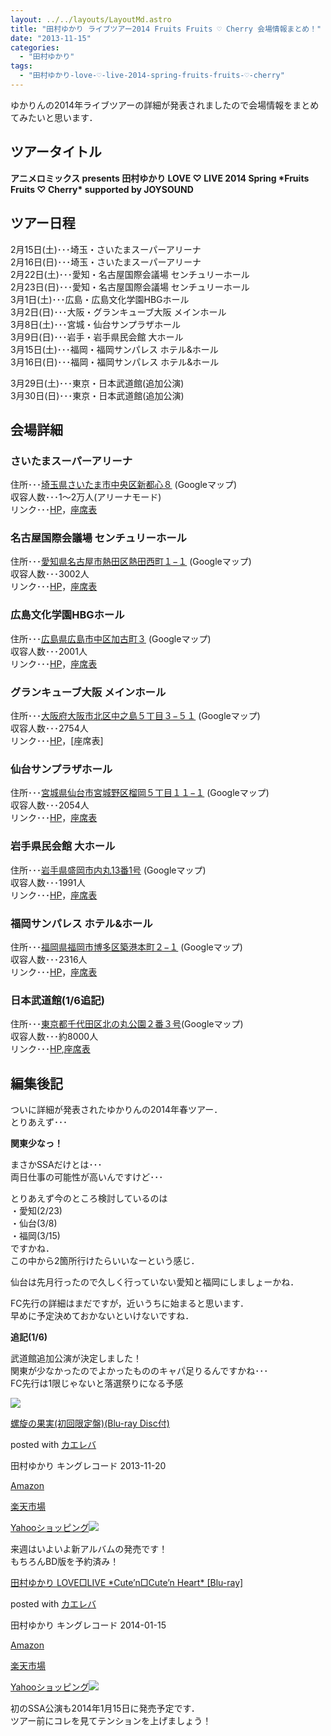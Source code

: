 ```yaml
---
layout: ../../layouts/LayoutMd.astro
title: "田村ゆかり ライブツアー2014 Fruits Fruits ♡ Cherry 会場情報まとめ！"
date: "2013-11-15"
categories: 
  - "田村ゆかり"
tags: 
  - "田村ゆかり-love-♡-live-2014-spring-fruits-fruits-♡-cherry"
---
```


ゆかりんの2014年ライブツアーの詳細が発表されましたので会場情報をまとめてみたいと思います．

## ツアータイトル

**アニメロミックス presents 田村ゆかり LOVE ♡ LIVE 2014 Spring \*Fruits Fruits ♡ Cherry\* supported by JOYSOUND**

## ツアー日程

2月15日(土)･･･埼玉・さいたまスーパーアリーナ  
2月16日(日)･･･埼玉・さいたまスーパーアリーナ  
2月22日(土)･･･愛知・名古屋国際会議場 センチュリーホール  
2月23日(日)･･･愛知・名古屋国際会議場 センチュリーホール  
3月1日(土)･･･広島・広島文化学園HBGホール  
3月2日(日)･･･大阪・グランキューブ大阪 メインホール  
3月8日(土)･･･宮城・仙台サンプラザホール  
3月9日(日)･･･岩手・岩手県民会館 大ホール  
3月15日(土)･･･福岡・福岡サンパレス ホテル&ホール  
3月16日(日)･･･福岡・福岡サンパレス ホテル&ホール

3月29日(土)･･･東京・日本武道館(追加公演)  
3月30日(日)･･･東京・日本武道館(追加公演)

## 会場詳細

### さいたまスーパーアリーナ

住所･･･[埼玉県さいたま市中央区新都心８](https://www.google.co.jp/maps/preview#!q=%E5%9F%BC%E7%8E%89%E7%9C%8C%E3%81%95%E3%81%84%E3%81%9F%E3%81%BE%E5%B8%82%E4%B8%AD%E5%A4%AE%E5%8C%BA%E6%96%B0%E9%83%BD%E5%BF%83%EF%BC%98&data=!1m4!1m3!1d4575!2d139.6307875!3d35.8948747!4m12!2m11!1m10!1s0x6018c10cd8f94f29%3A0x56900df8ea570a4e!3m8!1m3!1d207434!2d139.710388!3d35.673343!3m2!1i1024!2i768!4f13.1) (Googleマップ)  
収容人数･･･1～2万人(アリーナモード)  
リンク･･･[HP](http://www.saitama-arena.co.jp/)，[座席表](http://www.saitama-arena.co.jp/seats_info/)

### 名古屋国際会議場 センチュリーホール

住所･･･[愛知県名古屋市熱田区熱田西町１−１](https://www.google.co.jp/maps/preview#!data=!4m12!2m11!1m10!1s0x0%3A0xc67bf637e012c2b5!3m8!1m3!1d207434!2d139.710388!3d35.673343!3m2!1i1024!2i768!4f13.1) (Googleマップ)  
収容人数･･･3002人  
リンク･･･[HP](http://www.nagoya-congress-center.jp/)，[座席表](http://e-zaseki.com/nagoyacen.html)

### 広島文化学園HBGホール

住所･･･[広島県広島市中区加古町３](https://www.google.co.jp/maps/preview#!q=%E5%BA%83%E5%B3%B6%E6%96%87%E5%8C%96%E5%AD%A6%E5%9C%92HBG%E3%83%9B%E3%83%BC%E3%83%AB&data=!1m4!1m3!1d4660!2d132.4485782!3d34.3885128!4m12!2m11!1m10!1s0x355aa26bcfed8acf%3A0x813c710f86a99fd!3m8!1m3!1d207434!2d139.710388!3d35.673343!3m2!1i1024!2i768!4f13.1) (Googleマップ)  
収容人数･･･2001人  
リンク･･･[HP](http://h-bkk.jp/hall.php)，[座席表](http://h-bkk.jp/images/pdf/02.pdf)

### グランキューブ大阪 メインホール

住所･･･[大阪府大阪市北区中之島５丁目３−５１](https://www.google.co.jp/maps/preview#!q=%E3%82%B0%E3%83%A9%E3%83%B3%E3%82%AD%E3%83%A5%E3%83%BC%E3%83%96%E5%A4%A7%E9%98%AA&data=!1m4!1m3!1d2322!2d135.4881171!3d34.6892536!4m32!2m14!1m13!1s0x6000e658eb28d925%3A0xfa3cb84095662d57!3m8!1m3!1d2322!2d135.4881171!3d34.6892536!3m2!1i1758!2i1087!4f13.1!4m2!3d34.6894504!4d135.4862355!5m16!2m15!1m14!1s0x6000e658eb20202f%3A0x64c4d6000d1a4de1!2z44Kw44Op44Oz44Kt44Ol44O844OW5aSn6Ziq!3m8!1m3!1d9284!2d135.4948567!3d34.7089235!3m2!1i1758!2i1087!4f13.1!4m2!3d34.689349!4d135.486253) (Googleマップ)  
収容人数･･･2754人  
リンク･･･[HP](http://www.gco.co.jp/)，[座席表]

### 仙台サンプラザホール

住所･･･[宮城県仙台市宮城野区榴岡５丁目１１−１](https://www.google.co.jp/maps/preview#!data=!1m4!1m3!1d4434!2d140.8944824!3d38.2582014!4m12!2m11!1m10!1s0x0%3A0x26f9246bdfb32862!3m8!1m3!1d207434!2d139.710388!3d35.673343!3m2!1i1024!2i768!4f13.1) (Googleマップ)  
収容人数･･･2054人  
リンク･･･[HP](http://www.sendai-sunplaza.com/hall/)，[座席表](http://www.sendai-sunplaza.com/wp-content/uploads/2014/05/suplaza-hall.pdf)

### 岩手県民会館 大ホール

住所･･･[岩手県盛岡市内丸13番1号](https://www.google.co.jp/maps/preview#!data=!1m4!1m3!1d4345!2d141.154711!3d39.7035917!4m12!2m11!1m10!1s0x0%3A0xeb98b7d47b7efc6!3m8!1m3!1d207434!2d139.710388!3d35.673343!3m2!1i1024!2i768!4f13.1) (Googleマップ)  
収容人数･･･1991人  
リンク･･･[HP](http://www.iwate-kenmin.jp/)，[座席表](http://www.iwate-kenmin.jp/archive/wp-content/uploads/2013/09/bh.pdf)

### 福岡サンパレス ホテル&ホール

住所･･･[福岡県福岡市博多区築港本町２−１](https://www.google.co.jp/maps/preview#!data=!1m4!1m3!1d4703!2d130.4022288!3d33.6038396!4m12!2m11!1m10!1s0x0%3A0x43551d630391c4c!3m8!1m3!1d207434!2d139.710388!3d35.673343!3m2!1i1024!2i768!4f13.1) (Googleマップ)  
収容人数･･･2316人  
リンク･･･[HP](http://www.f-sunpalace.com/)，[座席表](http://www.f-sunpalace.com/archive/imgs/hall/index/seat.pdf)

### 日本武道館(1/6追記)

住所･･･[東京都千代田区北の丸公園２番３号](https://www.google.co.jp/maps/preview#!data=!1m4!1m3!1d4240!2d139.749885!3d35.6933175!4m12!2m11!1m10!1s0x0%3A0x215b5c71c9657188!3m8!1m3!1d207434!2d139.710388!3d35.673343!3m2!1i1024!2i768!4f13.1)(Googleマップ)  
収容人数･･･約8000人  
リンク･･･[HP](http://www.nipponbudokan.or.jp/index.html),[座席表](http://www.nipponbudokan.or.jp/about/image/2007.pdf)

## 編集後記

ついに詳細が発表されたゆかりんの2014年春ツアー．  
とりあえず･･･

**関東少なっ！**

まさかSSAだけとは･･･  
両日仕事の可能性が高いんですけど･･･

とりあえず今のところ検討しているのは  
・愛知(2/23)  
・仙台(3/8)  
・福岡(3/15)  
ですかね．  
この中から2箇所行けたらいいなーという感じ．

仙台は先月行ったので久しく行っていない愛知と福岡にしましょーかね．

FC先行の詳細はまだですが，近いうちに始まると思います．  
早めに予定決めておかないといけないですね．

**追記(1/6)**

武道館追加公演が決定しました！  
関東が少なかったのでよかったもののキャパ足りるんですかね･･･  
FC先行は1限じゃないと落選祭りになる予感

[![](/archive/images/41r1%2BY86N5L._SL160_.jpg)](https://www.amazon.co.jp/exec/obidos/ASIN/B00ENM1WN0/mizuka123-22/ref=nosim/)

[螺旋の果実(初回限定盤)(Blu-ray Disc付)](https://www.amazon.co.jp/exec/obidos/ASIN/B00ENM1WN0/mizuka123-22/ref=nosim/)

posted with [カエレバ](http://kaereba.com)

田村ゆかり キングレコード 2013-11-20

[Amazon](http://www.amazon.co.jp/gp/search?keywords=Blu-ray%20Disc%95t&__mk_ja_JP=%83J%83%5E%83J%83i&tag=mizuka123-22 "アマゾン")

[楽天市場](http://hb.afl.rakuten.co.jp/hgc/032b53ee.4b34c5ee.0f4a541e.f440145e/?pc=http%3A%2F%2Fsearch.rakuten.co.jp%2Fsearch%2Fmall%2FBlu-ray%2520Disc%25E4%25BB%2598%2F-%2Ff.1-p.1-s.1-sf.0-st.A-v.2%3Fx%3D0%26scid%3Daf_ich_link_urltxt%26m%3Dhttp%3A%2F%2Fm.rakuten.co.jp%2F "楽天市場")

[Yahooショッピング![](//ad.jp.ap.valuecommerce.com/servlet/gifbanner?sid=3066752&pid=881990642)](//ck.jp.ap.valuecommerce.com/servlet/referral?sid=3066752&pid=881990642&vc_url=http%3A%2F%2Fshopping.search.yahoo.co.jp%2Fsearch%3FuIv%3Don%26ei%3DUTF-8%26tab_ex%3Dcommerce%26slider%3D0%26va%3DBlu-ray%2520Disc%25E4%25BB%2598 "Yahooショッピング")

来週はいよいよ新アルバムの発売です！  
もちろんBD版を予約済み！

[](https://www.amazon.co.jp/exec/obidos/ASIN/B00G0U51O4/mizuka123-22/ref=nosim/)

[田村ゆかり LOVE□LIVE \*Cute’n□Cute’n Heart\* \[Blu-ray\]](https://www.amazon.co.jp/exec/obidos/ASIN/B00G0U51O4/mizuka123-22/ref=nosim/)

posted with [カエレバ](http://kaereba.com)

田村ゆかり キングレコード 2014-01-15

[Amazon](http://www.amazon.co.jp/gp/search?keywords=Cute%27n%20Heart&__mk_ja_JP=%83J%83%5E%83J%83i&tag=mizuka123-22 "アマゾン")

[楽天市場](http://hb.afl.rakuten.co.jp/hgc/032b53ee.4b34c5ee.0f4a541e.f440145e/?pc=http%3A%2F%2Fsearch.rakuten.co.jp%2Fsearch%2Fmall%2FCute%2527n%2520Heart%2F-%2Ff.1-p.1-s.1-sf.0-st.A-v.2%3Fx%3D0%26scid%3Daf_ich_link_urltxt%26m%3Dhttp%3A%2F%2Fm.rakuten.co.jp%2F "楽天市場")

[Yahooショッピング![](//ad.jp.ap.valuecommerce.com/servlet/gifbanner?sid=3066752&pid=881990642)](//ck.jp.ap.valuecommerce.com/servlet/referral?sid=3066752&pid=881990642&vc_url=http%3A%2F%2Fshopping.search.yahoo.co.jp%2Fsearch%3FuIv%3Don%26ei%3DUTF-8%26tab_ex%3Dcommerce%26slider%3D0%26va%3DCute%2527n%2520Heart "Yahooショッピング")

初のSSA公演も2014年1月15日に発売予定です．  
ツアー前にコレを見てテンションを上げましょう！
